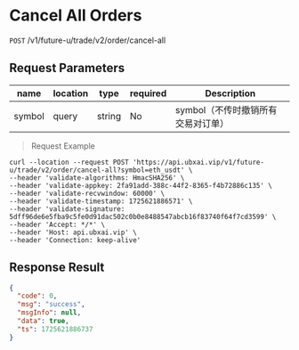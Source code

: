 # Cancel All Orders

`POST` /v1/future-u/trade/v2/order/cancel-all

## Request Parameters

| name   | location  | type   | required | Description                               |
| ------ | ----- | ------ | ---- | ---------------------------------- |
| symbol | query | string | No   | symbol（不传时撤销所有交易对订单） |


> Request Example

```shell
curl --location --request POST 'https://api.ubxai.vip/v1/future-u/trade/v2/order/cancel-all?symbol=eth_usdt' \
--header 'validate-algorithms: HmacSHA256' \
--header 'validate-appkey: 2fa91add-388c-44f2-8365-f4b72886c135' \
--header 'validate-recvwindow: 60000' \
--header 'validate-timestamp: 1725621886571' \
--header 'validate-signature: 5dff96de6e5fba9c5fe0d91dac502c0b0e8488547abcb16f83740f64f7cd3599' \
--header 'Accept: */*' \
--header 'Host: api.ubxai.vip' \
--header 'Connection: keep-alive'

```

## Response Result

```json
{
  "code": 0,
  "msg": "success",
  "msgInfo": null,
  "data": true,
  "ts": 1725621886737
}
```

